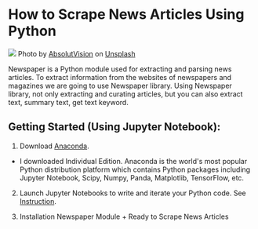 # How to Scrape News Articles Using Python
![](https://unsplash.com/photos/WYd_PkCa1BY/)
Photo by [AbsolutVision](https://images.unsplash.com/photo-1504711434969-e33886168f5c?ixlib=rb-1.2.1&ixid=MXwxMjA3fDB8MHxwaG90by1wYWdlfHx8fGVufDB8fHw%3D&auto=format&fit=crop&w=1350&q=80) on [Unsplash](https://unsplash.com/?utm_source=medium&utm_medium=referral)

Newspaper is a Python module used for extracting and parsing news articles. To extract information from the websites of newspapers and magazines we are going to use Newspaper library.
Using Newspaper library, not only extracting and curating articles, but you can also extract text, summary text, get text keyword.

## Getting Started (Using Jupyter Notebook):
1. Download [Anaconda](https://docs.anaconda.com/anaconda/user-guide/tasks/install-packages/). 
* I downloaded Individual Edition. Anaconda is the world's most popular Python distribution platform which contains Python packages including Jupyter Notebook, Scipy, Numpy, Panda, Matplotlib, TensorFlow, etc. 

2. Launch Jupyter Notebooks to write and iterate your Python code. See [Instruction](https://www.codecademy.com/articles/how-to-use-jupyter-notebooks/).

3. Installation Newspaper Module + Ready to Scrape News Articles
[](https://github.com/Conniekoh/Web-Scrapping/blob/master/codility/How%20to%20Scrap%20News%20Article.md)


